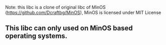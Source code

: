 Note: this libc is a clone of original libc of MinOS (https://github.com/Dcraftbg/MinOS), MinOS is licensed under MIT License
## This libc can only used on MinOS based operating systems.
